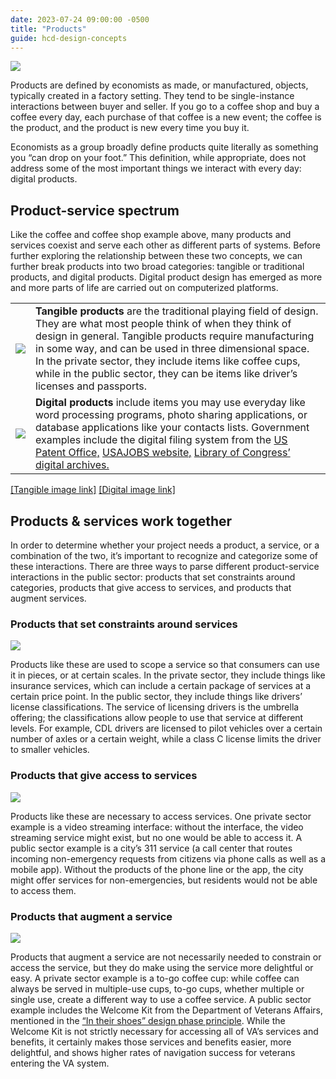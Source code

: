 ```yaml
---
date: 2023-07-24 09:00:00 -0500
title: "Products"
guide: hcd-design-concepts
---
```


[![](https://lh3.googleusercontent.com/mIZ-OGuF-cQJa5s6xPJwc1Q1nryxEwUWG5XXnUalnc_BZOIGsl5gSqWoE5jQhWIzLrixgR1mEZScAj3hTuRzFcqh-bCu4FAK6MxrlIMjkVSwmabuNu3MO9Swmi7RHfbN6ixGr3EO5GW75bjsh6ISlCbnODkQC9gTY7iS3LIY5iQtO5UoX28fi1Sr8EEprg)](https://the-lab-at-opm.github.io/website/assets/img/lab/hcd-guide/design/Coffee_as_product.svg)

Products are defined by economists as made, or manufactured, objects, typically created in a factory setting. They tend to be single-instance interactions between buyer and seller. If you go to a coffee shop and buy a coffee every day, each purchase of that coffee is a new event; the coffee is the product, and the product is new every time you buy it.

Economists as a group broadly define products quite literally as something you “can drop on your foot.” This definition, while appropriate, does not address some of the most important things we interact with every day: digital products.


## Product-service spectrum

Like the coffee and coffee shop example above, many products and services coexist and serve each other as different parts of systems. Before further exploring the relationship between these two concepts, we can further break products into two broad categories: tangible or traditional products, and digital products. Digital product design has emerged as more and more parts of life are carried out on computerized platforms.

|                                                                                                                                                                                                                                       |                                                                                                                                                                                                                                                                                                                                                                                              |
| ------------------------------------------------------------------------------------------------------------------------------------------------------------------------------------------------------------------------------------- | -------------------------------------------------------------------------------------------------------------------------------------------------------------------------------------------------------------------------------------------------------------------------------------------------------------------------------------------------------------------------------------------- |
| ![](https://lh5.googleusercontent.com/o8s4P0mo5Z_MqT_meWRVrdwpEwVSAP_yhN5gAGFOQGl-mQ0uKW-ItMMiFbY-pyCDnXGwe5GA82Vsn2NaEa5mlRQZ4CiPceQBbAKd9X9AyZTW6dnpYGcuU65Euc5stuPjQ76I5tu7_0T6bBfsNR-UTe58TBWL0Pv3Jo8laGUx-ZKNL4NOumWFaUL94BT3Tg) | **Tangible products** are the traditional playing field of design. They are what most people think of when they think of design in general. Tangible products require manufacturing in some way, and can be used in three dimensional space. In the private sector, they include items like coffee cups, while in the public sector, they can be items like driver’s licenses and passports. |
| ![](https://lh5.googleusercontent.com/3RcBMhA_rw9QQ3yORkOhGq9sdOQCEwVw9dvHAQfLyRM2IRNdW9GlW7W-g2fi8PBLAtNbwdv3tNOogEJYYxrgySwlJFBZBga5SCuhEmKwTAdakV0h0yC8UxyAVTPQH48bPlEH5_ra9mFEgbAem3bZV9eLy3qdekMib7xg4CxXwlCyK_w-8iY9sSCO8rKYxQ) | **Digital products** include items you may use everyday like word processing programs, photo sharing applications, or database applications like your contacts lists. Government examples include the digital filing system from the [US Patent Office,](https://www.uspto.gov/) [USAJOBS website,](https://www.usajobs.gov/) [Library of Congress’ digital archives.](https://www.loc.gov/) |

[\[Tangible image link\]](https://the-lab-at-opm.github.io/website/assets/img/lab/hcd-guide/design/coffee_product.svg) [\[Digital image link\]](https://the-lab-at-opm.github.io/website/assets/img/lab/hcd-guide/design/digital_products.svg)


## Products & services work together

In order to determine whether your project needs a product, a service, or a combination of the two, it’s important to recognize and categorize some of these interactions. There are three ways to parse different product-service interactions in the public sector: products that set constraints around categories, products that give access to services, and products that augment services.


### Products that set constraints around services

[![](https://lh6.googleusercontent.com/HRKO_-80M-XdXDD17OWZMzNAK6e5rDT6NFbZ9_8TGnIopkQXs480KMKZV8rj3PoSBjdbakPiD2ZbMmRNqbImcCzecCk0Kd88saxmbDbbXHfsF6oZ0fs9NJqdkA2HXFtIXKfukAZHHpQKoVu9CotzXq9Uab9g2lK2rh_kSfGvR5-3sxhpHtjOcZJwZrL1Jw)](https://the-lab-at-opm.github.io/website/assets/img/lab/hcd-guide/design/product-constraints_service.svg)

Products like these are used to scope a service so that consumers can use it in pieces, or at certain scales. In the private sector, they include things like insurance services, which can include a certain package of services at a certain price point. In the public sector, they include things like drivers’ license classifications. The service of licensing drivers is the umbrella offering; the classifications allow people to use that service at different levels. For example, CDL drivers are licensed to pilot vehicles over a certain number of axles or a certain weight, while a class C license limits the driver to smaller vehicles.


### Products that give access to services

[![](https://lh4.googleusercontent.com/bfrBAd90k9JVN3URjrrH0bMeZqU8iSh7pbESnqeDPLY_ZzXrSjSYv041qUVrRvyrs5kSs_TTFB8-umX0TRvIw-wVPuRkGKTrStdUaLibbydsLczWDNXDvQh4lFrDE2qAspj5e8fKp4nXh5LxdOLvjQoc23Vq-X5nDsykHr0lDf1txmCQPOWcZMsIUAFb5w)](https://the-lab-at-opm.github.io/website/assets/img/lab/hcd-guide/design/Product-access_to_service.svg)

Products like these are necessary to access services. One private sector example is a video streaming interface: without the interface, the video streaming service might exist, but no one would be able to access it. A public sector example is a city’s 311 service (a call center that routes incoming non-emergency requests from citizens via phone calls as well as a mobile app). Without the products of the phone line or the app, the city might offer services for non-emergencies, but residents would not be able to access them.


### Products that augment a service

[![](https://lh4.googleusercontent.com/5z_xZDKhr9YsglP-BF4x8E8yWr4Yb4X4utOklyQIrfC1Njxx0J09lr7ArHz4vk3htV8IE9ES9ULWHndlkmpPJ1l6vdq45wd6Hft7Vzgm3gYRzNwWy1U_w5zYvS3pRgs2GO4m4yGLBOnXuVna-joQ5zLVEUpIPRrTc2W9b1McMxxgYbXdCtXGZzUZvP0hag)](https://the-lab-at-opm.github.io/website/assets/img/lab/hcd-guide/design/product-augments_service.svg)

Products that augment a service are not necessarily needed to constrain or access the service, but they do make using the service more delightful or easy. A private sector example is a to-go coffee cup: while coffee can always be served in multiple-use cups, to-go cups, whether multiple or single use, create a different way to use a coffee service. A public sector example includes the Welcome Kit from the Department of Veterans Affairs, mentioned in the [“In their shoes” design phase principle](https://docs.google.com/document/d/1N8bsH4NOzKHrXg4erXi4iFusGNiuRRvcZJiu5vB8BNs/edit#heading=h.o6a50xx97ozt). While the Welcome Kit is not strictly necessary for accessing all of VA’s services and benefits, it certainly makes those services and benefits easier, more delightful, and shows higher rates of navigation success for veterans entering the VA system.
